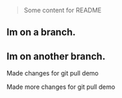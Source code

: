 <!--  My Git project README-->

> Some content for README

## Im on a branch.
## Im on another branch.

Made changes for git pull demo

Made more changes for git pull demo
